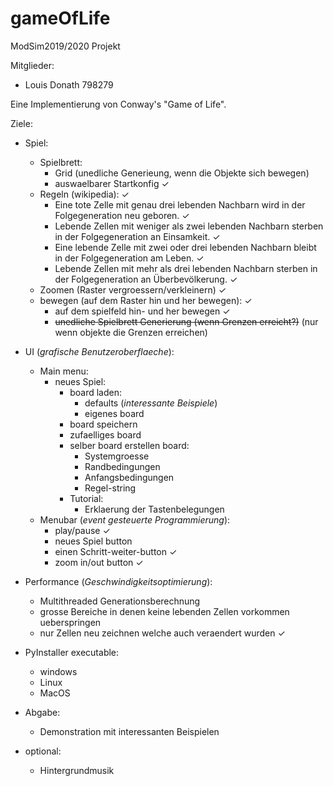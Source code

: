 # gameOfLife

ModSim2019/2020 Projekt

Mitglieder:
* Louis Donath 798279


Eine Implementierung von Conway's "Game of Life".

Ziele:

* Spiel:
    * Spielbrett:
        * Grid (unedliche Generieung, wenn die Objekte sich bewegen)
        * auswaelbarer Startkonfig ✓
    * Regeln (wikipedia): ✓
        * Eine tote Zelle mit genau drei lebenden Nachbarn wird in der Folgegeneration neu geboren. ✓
        * Lebende Zellen mit weniger als zwei lebenden Nachbarn sterben in der Folgegeneration an Einsamkeit. ✓
        * Eine lebende Zelle mit zwei oder drei lebenden Nachbarn bleibt in der Folgegeneration am Leben. ✓
        * Lebende Zellen mit mehr als drei lebenden Nachbarn sterben in der Folgegeneration an Überbevölkerung. ✓
    * Zoomen (Raster vergroessern/verkleinern) ✓
    * bewegen (auf dem Raster hin und her bewegen): ✓
        * auf dem spielfeld hin- und her bewegen ✓
        * ~~unedliche Spielbrett Generierung (wenn Grenzen erreicht?)~~ (nur wenn objekte die Grenzen erreichen)
 
* UI (_grafische Benutzeroberflaeche_):
    * Main menu:
        * neues Spiel:   
            * board laden:
                * defaults (_interessante Beispiele_)
                * eigenes board
            * board speichern
            * zufaelliges board
            * selber board erstellen board:
                * Systemgroesse
                * Randbedingungen
                * Anfangsbedingungen
                * Regel-string
            * Tutorial:
                * Erklaerung der Tastenbelegungen
    * Menubar (_event gesteuerte Programmierung_):
        * play/pause ✓
        * neues Spiel button 
        * einen Schritt-weiter-button ✓
        * zoom in/out button ✓
 
* Performance (_Geschwindigkeitsoptimierung_):
    * Multithreaded Generationsberechnung
    * grosse Bereiche in denen keine lebenden Zellen vorkommen ueberspringen
    * nur Zellen neu zeichnen welche auch veraendert wurden ✓
 
* PyInstaller executable:
    * windows
    * Linux 
    * MacOS
     
* Abgabe:
    * Demonstration mit interessanten Beispielen
    
* optional:
    * Hintergrundmusik
